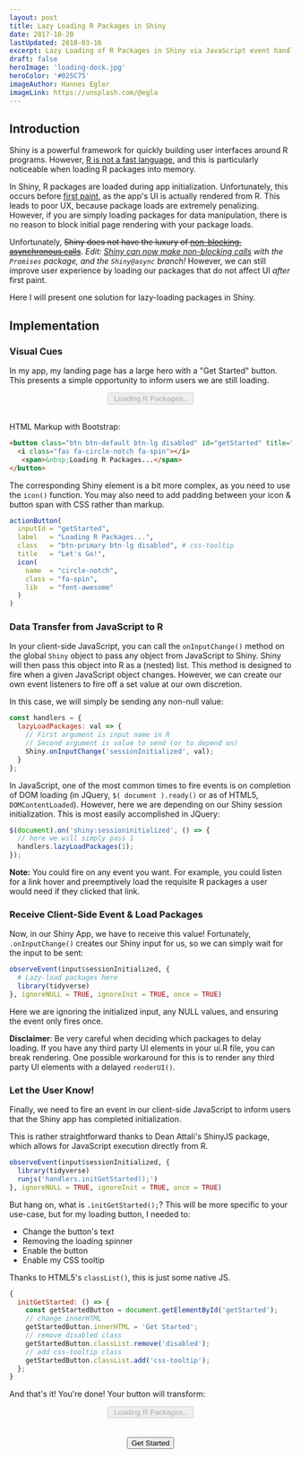 ```yaml
---
layout: post
title: Lazy Loading R Packages in Shiny
date: 2017-10-20
lastUpdated: 2018-03-16
excerpt: Lazy Loading of R Packages in Shiny via JavaScript event handling.
draft: false
heroImage: 'loading-dock.jpg'
heroColor: '#025C75'
imageAuthor: Hannes Egler
imageLink: https://unsplash.com/@egla
---
```


## Introduction

Shiny is a powerful framework for quickly building user interfaces around R programs. However, [R is not a fast language](http://adv-r.had.co.nz/Performance.html), and this is particularly noticeable when loading R packages into memory.

In Shiny, R packages are loaded during app initialization. Unfortunately, this occurs before [first paint](https://developers.google.com/web/tools/lighthouse/audits/first-meaningful-paint), as the app's UI is actually rendered from R. This leads to poor UX, because package loads are extremely penalizing. However, if you are simply loading packages for data manipulation, there is no reason to block initial page rendering with your package loads.

Unfortunately, <del>Shiny does not have the luxury of <a href="https://nodejs.org/en/docs/guides/blocking-vs-non-blocking/">non-blocking, asynchronous calls</a></del>. _Edit: [Shiny can now make non-blocking calls](https://rstudio.github.io/promises/articles/shiny.html) with the `Promises` package, and the `Shiny@async` branch!_ However, we can still improve user experience by loading our packages that do not affect UI _after_ first paint.

Here I will present one solution for lazy-loading packages in Shiny.

## Implementation

### Visual Cues

In my app, my landing page has a large hero with a "Get Started" button. This presents a simple opportunity to inform users we are still loading.

<center>
  <button class="button is-large is-primary" disabled id="getStarted" title="Let's Go!" type="button">
    <i class="fas fa-circle-notch fa-spin"></i>
    <span>&nbsp;Loading R Packages...</span>
  </button>
</center>
<br>

HTML Markup with <span class="hover-text" title="This button will appear slightly differently in bootstrap--I am using the Bulma CSS framework on my blog.">Bootstrap</span>:

```html
<button class="btn btn-default btn-lg disabled" id="getStarted" title="Let's Go!" type="button">
  <i class="fas fa-circle-notch fa-spin"></i>
   <span>&nbsp;Loading R Packages...</span>
</button>
```

The corresponding Shiny element is a bit more complex, as you need to use the `icon()` function. You may also need to add padding between your icon & button span with CSS rather than markup.

```r
actionButton(
  inputId = "getStarted",
  label   = "Loading R Packages...",
  class   = "btn-primary btn-lg disabled", # css-tooltip
  title   = "Let's Go!",
  icon(
    name  = "circle-notch",
    class = "fa-spin",
    lib   = "font-awesome"
  )
)
```

### Data Transfer from JavaScript to R

In your client-side JavaScript, you can call the `onInputChange()` method on the global `Shiny` object to pass any object from JavaScript to Shiny. Shiny will then pass this object into R as a (nested) list. This method is designed to fire when a given JavaScript object changes. However, we can create our own event listeners to fire off a set value at our own discretion.

In this case, we will simply be sending any non-null value:

```js
const handlers = {
  lazyLoadPackages: val => {
    // First argument is input name in R
    // Second argument is value to send (or to depend on)
    Shiny.onInputChange('sessionInitialized', val);
  }
};
```

In JavaScript, one of the most common times to fire events is on completion of DOM loading (in JQuery, `$( document ).ready()` or as of HTML5, `DOMContentLoaded`). However, here we are depending on our Shiny session initialization. This is most easily accomplished in JQuery:

```js
$(document).on('shiny:sessioninitialized', () => {
  // here we will simply pass 1
  handlers.lazyLoadPackages(1);
});
```

**Note:** You could fire on any event you want. For example, you could listen for a link hover and preemptively load the requisite R packages a user would need if they clicked that link.

### Receive Client-Side Event & Load Packages

Now, in our Shiny App, we have to receive this value! Fortunately, `.onInputChange()` creates our Shiny input for us, so we can simply wait for the input to be sent:

```r
observeEvent(input$sessionInitialized, {
  # Lazy-load packages here
  library(tidyverse)
}, ignoreNULL = TRUE, ignoreInit = TRUE, once = TRUE)
```

Here we are ignoring the initialized input, any NULL values, and ensuring the event only fires once.

**Disclaimer**: Be very careful when deciding which packages to delay loading. If you have any third party UI elements in your ui.R file, you can break rendering. One possible workaround for this is to render any third party UI elements with a delayed `renderUI()`.

### Let the User Know!

Finally, we need to fire an event in our client-side JavaScript to inform users that the Shiny app has completed initialization.

This is rather straightforward thanks to Dean Attali's ShinyJS package, which allows for JavaScript execution directly from R.

```r
observeEvent(input$sessionInitialized, {
  library(tidyverse)
  runjs('handlers.initGetStarted();')
}, ignoreNULL = TRUE, ignoreInit = TRUE, once = TRUE)
```

But hang on, what is `.initGetStarted();`? This will be more specific to your use-case, but for my loading button, I needed to:

- Change the button's text
- Removing the loading spinner
- Enable the button
- Enable my CSS tooltip

Thanks to HTML5's `classList()`, this is just some native JS.

```js
{
  initGetStarted: () => {
    const getStartedButton = document.getElementById('getStarted');
    // change innerHTML
    getStartedButton.innerHTML = 'Get Started';
    // remove disabled class
    getStartedButton.classList.remove('disabled');
    // add css-tooltip class
    getStartedButton.classList.add('css-tooltip');
  };
}
```

And that's it! You're done! Your button will transform:

<center>
  <button class="button is-large is-primary" disabled id="getStarted" title="Let's Go!" type="button">
    <i class="fas fa-circle-notch fa-spin"></i>
    <span>&nbsp;Loading R Packages...</span>
  </button>
</center>
<br>
<center>
  <span class="icon is-large">
    <i class="fas fa-2x fa-arrow-down"></i>
  </span>
</center>
<br>
<center>
  <button class="button is-large is-primary" id="getStarted" title="Let's Go!" type="button">
    <span>Get Started</span>
  </button>
</center>
<br>

